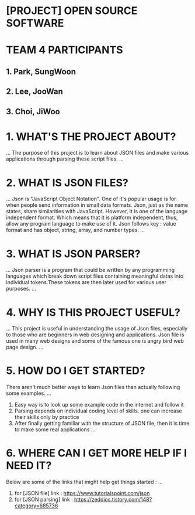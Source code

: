 [PROJECT] OPEN SOURCE SOFTWARE
==============================

# TEAM 4 PARTICIPANTS
## 1. Park, SungWoon
## 2. Lee, JooWan
## 3. Choi, JiWoo

# 1. WHAT'S THE PROJECT ABOUT?
...
The purpose of this project is to learn about JSON files and make various applications through parsing these script files. 
...

# 2. WHAT IS JSON FILES?
...
Json is "JavaScript Object Notation". One of it's popular usage is for when people send information in small data formats. Json, just as the name states, share similarities with JavaScript. However, it is one of the language independent format. Which means that it is platform independent, thus, allow any program language to make use of it. Json follows key : value format and has object, string, array, and number types.
...

# 3. WHAT IS JSON PARSER?
...
Json parser is a program that could be written by any programming languages which break down script files containing meaningful datas into individual tokens.These tokens are then later used for various user purposes.
...

# 4. WHY IS THIS PROJECT USEFUL?
...
This project is useful in understanding the usage of Json files, especially to those who are beginners in web designing and applications. Json file is used in many web designs and some of the famous one is angry bird web page design. 
...

# 5. HOW DO I GET STARTED?
There aren't much better ways to learn Json files than actually following some examples.
...
1. Easy way is to look up some example code in the internet and follow it
2. Parsing depends on individual coding level of skills. one can increase their skills only by practice
3. After finally getting familiar with the structure of JSON file, then it is time to make some real applications
...

# 6. WHERE CAN I GET MORE HELP IF I NEED IT?
Below are some of the links that might help get things started :
...
1. for [JSON file] link : https://www.tutorialspoint.com/json
2. for [JSON parsing] link : https://zeddios.tistory.com/148?category=685736

